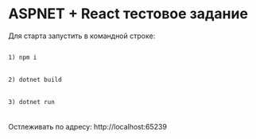 ﻿# ASPNET + React тестовое задание
Для старта запустить в командной строке:

<code>
1) npm i
</code><br>
<code>
2) dotnet build
</code><br>
<code>
3) dotnet run
</code>
<br><br>
Остлеживать по адресу: http://localhost:65239
